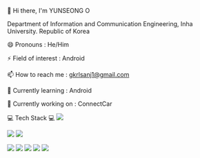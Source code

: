 👋 Hi there, I'm YUNSEONG O
 

Department of Information and Communication Engineering, Inha University. Republic of Korea


😄 Pronouns : He/Him

⚡ Field of interest : Android

📫 How to reach me : gkrlsanj1@gmail.com

🌱 Currently learning : Android

🔭 Currently working on : ConnectCar

💻 Tech Stack 💻
<a href="" target="_blank"><img src="https://img.shields.io/badge/Android-FFFFFF?style=flat&logo=android&logoColor=3DDC84"/></a>

<a href="" target="_blank"><img src="https://img.shields.io/badge/뱃지레이블-배경색?style=for-the-badge&logo=jetpackcompose&logoColor=4285F4"/></a>
<a href="" target="_blank"><img src="https://img.shields.io/badge/뱃지레이블-배경색?style=for-the-badge&logo=kotlin&logoColor=7F52FF"/></a>

<a href="" target="_blank"><img src="https://img.shields.io/badge/뱃지레이블-배경색?style=plastic&logo=appveyor&logoColor=3DDC84"/></a>
<a href="" target="_blank"><img src="https://img.shields.io/badge/뱃지레이블-배경색?style=flat&logo=android&logoColor=3DDC84"/></a>
<a href="" target="_blank"><img src="https://img.shields.io/badge/뱃지레이블-배경색?style=flat-square&logo=android&logoColor=3DDC84"/></a>
<a href="" target="_blank"><img src="https://img.shields.io/badge/뱃지레이블-배경색?style=for-the-badge&logo=jetpackcompose&logoColor=4285F4"/></a>
<a href="" target="_blank"><img src="https://img.shields.io/badge/뱃지레이블-배경색?style=social&logo=android&logoColor=3DDC84"/></a>

